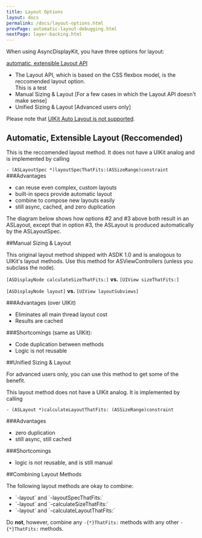 ```yaml
---
title: Layout Options
layout: docs
permalink: /docs/layout-options.html
prevPage: automatic-layout-debugging.html
nextPage: layer-backing.html
---
```


When using AsyncDisplayKit, you have three options for layout:


<a href = "layout-options.html#">automatic, extensible Layout API</a>

<ul>
<li>The Layout API, which is based on the CSS flexbox model, is the reccomended layout option.</li>
This is a test
<li>Manual Sizing & Layout [For a few cases in which the Layout API doesn't make sense]</li>
<li>Unified Sizing & Layout [Advanced users only]</li>
</ul>

Please note that <a href = "top-misunderstandings.html#asyncdisplaykit-does-not-support-uikit-auto-layout">UIKit Auto Layout is not supported</a>.


## Automatic, Extensible Layout (Reccomended)

This is the reccomended layout method. It does not have a UIKit analog and is implemented by calling

`- (ASLayoutSpec *)layoutSpecThatFits:(ASSizeRange)constraint`
###Advantages
- can reuse even complex, custom layouts
- built-in specs provide automatic layout
- combine to compose new layouts easily
- still async, cached, and zero duplication

The diagram below shows how options #2 and #3 above both result in an ASLayout, except that in option #3, the ASLayout is produced automatically by the ASLayoutSpec.  

<INSERT DIAGRAM>

##Manual Sizing & Layout

This original layout method shipped with ASDK 1.0 and is analogous to UIKit's layout methods. Use this method for ASViewControllers (unless you subclass the node).

`[ASDisplayNode calculateSizeThatFits:]` **vs.** `[UIView sizeThatFits:]`

`[ASDisplayNode layout]` **vs.** `[UIView layoutSubviews]`

###Advantages (over UIKit)
- Eliminates all main thread layout cost
- Results are cached

###Shortcomings (same as UIKit):
- Code duplication between methods
- Logic is not reusable

##Unified Sizing & Layout

For advanced users only, you can use this method to get some of the benefit. 

This layout method does not have a UIKit analog. It is implemented by calling

`- (ASLayout *)calculateLayoutThatFits: (ASSizeRange)constraint`

###Advantages
- zero duplication
- still async, still cached

###Shortcomings
- logic is not reusable, and is still manual


##Combining Layout Methods

The following layout methods are okay to combine:
<ul>
<li>`-layout` and `-layoutSpecThatFits:`</li>
<li>`-layout` and `-calculateSizeThatFits:`</li>
<li>`-layout` and `-calculateLayoutThatFits:`</li>
</ul>

Do **not**, however, combine any `-{*}ThatFits:` methods with any other `-{*}ThatFits:` methods.  
